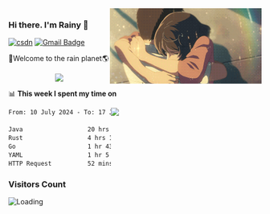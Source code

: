 <img  align='right' height="150" src="https://github.com/LikeRainDay/LikeRainDay/blob/master/pic/img_rain_1.gif?raw=true">



### Hi there. I'm Rainy :lemon:

[![csdn](https://img.shields.io/badge/-csdn-c14438?style=flat-square&logo=c&logoColor=white)](https://blog.csdn.net/qq_15807167)
[![Gmail Badge](https://img.shields.io/badge/-gmail-c14438?style=flat-square&logo=Gmail&logoColor=white&link=mailto:houshuai0816@gmail.com)](mailto:houshuai0816@gmail.com)

🚀Welcome to the rain planet🌎

<center>
<img align='center'  src="https://source.unsplash.com/user/rainyhehe/likes">
</center>

📊 **This week I spent my time on**

<img align='right'   width="300" src="https://github-readme-stats.vercel.app/api?username=LikeRainDay&show_icons=true&title_color=fff&icon_color=79ff97&text_color=9f9f9f&bg_color=151515&count_private=true">

<!--START_SECTION:waka-->

```txt
From: 10 July 2024 - To: 17 July 2024

Java                  20 hrs 48 mins  ████████████████▒░░░░░░░░   64.95 %
Rust                  4 hrs 16 mins   ███▒░░░░░░░░░░░░░░░░░░░░░   13.36 %
Go                    1 hr 43 mins    █▒░░░░░░░░░░░░░░░░░░░░░░░   05.41 %
YAML                  1 hr 5 mins     █░░░░░░░░░░░░░░░░░░░░░░░░   03.40 %
HTTP Request          52 mins         ▓░░░░░░░░░░░░░░░░░░░░░░░░   02.73 %
```

<!--END_SECTION:waka-->

### Visitors Count
<img align="left" src = "https://profile-counter.glitch.me/LikeRainDay/count.svg" alt ="Loading">
